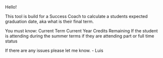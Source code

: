 Hello!

This tool is build for a Success Coach to calculate a students expected graduation date, aka what is their final term.

You must know:
Current Term
Current Year
Credits Remaining
If the student is attending during the summer terms
if they are attending part or full time status

If there are any issues please let me know. - Luis

